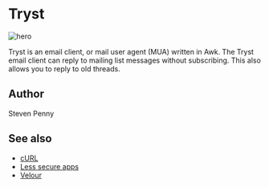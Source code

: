 Tryst
=====

![hero](https://github.com/cup/umber/raw/master/awk/tryst/image.jpg)

Tryst is an email client, or mail user agent (MUA) written in Awk. The Tryst
email client can reply to mailing list messages without subscribing. This also
allows you to reply to old threads.

Author
------

Steven Penny

See also
--------

- [cURL](//curl.haxx.se)
- [Less secure apps](//myaccount.google.com/lesssecureapps)
- [Velour](//github.com/cup/velour)
